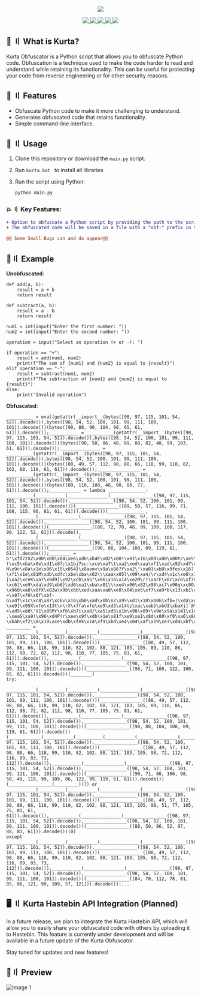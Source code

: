<p align="center">
  <img src="https://media.discordapp.net/attachments/972533899462836334/1135945103383482419/5DC7677E-4B7F-4486-9F0D-FCE8B73214D4.gif">
</p>

<p align="center">
  <a href="https://www.python.org">
    <img src="https://img.shields.io/badge/Python-3.11-blue">
    <img src="https://img.shields.io/badge/Version-1.0-success">
    <img src="https://img.shields.io/badge/License-MIT-important"> 
    <img src="https://img.shields.io/github/stars/23Savagee/Kurta-?style=flat&color=red">
  </a>
  <a href="https://github.com/23Savagee/Kurta-">
    <img src="https://visitor-badge.laobi.icu/badge?page_id=23Savagee.Kurta-" /></a>
    
  </a> 

## 🔐 〢 What is Kurta?
Kurta Obfuscator is a Python script that allows you to obfuscate Python code. Obfuscation is a technique used to make the code harder to read and understand while retaining its functionality. This can be useful for protecting your code from reverse engineering or for other security reasons.

## 📁 〢 Features

- Obfuscate Python code to make it more challenging to understand.
- Generates obfuscated code that retains functionality.
- Simple command-line interface.

## 📝 〢 Usage
1. Clone this repository or download the `main.py` script.
2. Run  `kurta.bat ` to install all libraries
3. Run the script using Python:

   ```bash
   python main.py
   ```
### 💥 〢 Key Features:
```diff
+ Option to obfuscate a Python script by providing the path to the script file you want to obfuscate.
+ The obfuscated code will be saved in a file with a "obf-" prefix in the "build" folder.

@@ Some Small Bugs can and do appear@@
```
## 🖤〢 Example

**Unobfuscated**:<br>
```python3
def add(a, b):
    result = a + b
    return result

def subtract(a, b):
    result = a - b
    return result

num1 = int(input("Enter the first number: "))
num2 = int(input("Enter the second number: "))

operation = input("Select an operation (+ or -): ")

if operation == "+":
    result = add(num1, num2)
    print(f"The sum of {num1} and {num2} is equal to {result}")
elif operation == "-":
    result = subtract(num1, num2)
    print(f"The subtraction of {num1} and {num2} is equal to {result}")
else:
    print("Invalid operation")
```
**Obfuscated**:<br>
```python3
__________ = eval(getattr(__import__(bytes([98, 97, 115, 101, 54, 52]).decode()),bytes([98, 54, 52, 100, 101, 99, 111, 100, 101]).decode())(bytes([90, 88, 90, 104, 98, 65, 61, 61])).decode());___________ = __________(getattr(__import__(bytes([98, 97, 115, 101, 54, 52]).decode()),bytes([98, 54, 52, 100, 101, 99, 111, 100, 101]).decode())(bytes([90, 50, 86, 48, 89, 88, 82, 48, 99, 103, 61, 61])).decode());_______________ = __________(getattr(__import__(bytes([98, 97, 115, 101, 54, 52]).decode()),bytes([98, 54, 52, 100, 101, 99, 111, 100, 101]).decode())(bytes([88, 49, 57, 112, 98, 88, 66, 118, 99, 110, 82, 102, 88, 119, 61, 61])).decode());________________ = __________(getattr(__import__(bytes([98, 97, 115, 101, 54, 52]).decode()),bytes([98, 54, 52, 100, 101, 99, 111, 100, 101]).decode())(bytes([89, 110, 108, 48, 90, 88, 77, 61])).decode());____________ = lambda ______________: __________(___________(_______________(________________([98, 97, 115, 101, 54, 52]).decode()),________________([98, 54, 52, 100, 101, 99, 111, 100, 101]).decode())(________________([89, 50, 57, 116, 99, 71, 108, 115, 90, 81, 61, 61])).decode())(______________, ___________(_______________(________________([98, 97, 115, 101, 54, 52]).decode()),________________([98, 54, 52, 100, 101, 99, 111, 100, 101]).decode())(________________([80, 72, 78, 48, 99, 109, 108, 117, 90, 122, 52, 61])).decode(), ___________(_______________(________________([98, 97, 115, 101, 54, 52]).decode()),________________([98, 54, 52, 100, 101, 99, 111, 100, 101]).decode())(________________([90, 88, 104, 108, 89, 119, 61, 61])).decode());________ = b'\xfd7zXZ\x00\x00\x04\xe6\xd6\xb4F\x02\x00!\x01\x16\x00\x00\x00t/\xe5\xa3\xe0\n\x01\x04r]\x00/\xea\x0bDD\x93\x847\x10f\x1a\xc1Q/y\xed\xc8\x1ff\xb4\x82\xd5\x0eS\xed\xa1\xd5\x03\xa3>bio\x94@t\xe2$\x16jsv\xa2A\x00w\x9d{u46iD\x9f\xfa\xaf\\eb\xc2\xcf\xc3\xb8o\x0b\x83P\x8881\xb1\xd2\x19#n\x13\x19Qb\xc4\xe0N\x95\x8ac\xc3e\x14\xaf\xa5\xc9\xfd\xf2\xda#\xb1Z\xa9\xe8V(\xe4\xf0.P\xbck\x81k\xb3\xe9\x82\x11\nD\xed*P\\\x9b\x95\xf2\xbdJ\xac:g\xfd\xc0v\x91\xa5Ont\x8b\xddP\xe7\xbac\xa0\x04\x83\xbdH\x11\x02\xa9\xd1\x80\xea\x88,\n\x96\x9c\xbcr\x06\x0el\xd9\xb1\x92\x08\xa9\n\xcd\x1aZB\xe7`|f9\xe0\xa0\x9do\xf9t_s\x99\x16*(\xc5\xba\x0e\xd1\x8f;\x1bj7sc:\xce\xa7\t\xa2\xed\xaa\xf1\xad\x92\xd7\x15\xb2\x13\x8d!_\x96\xf5[j2\x14+\xd5\x9e\xc8\xa6Jwb`V\xd2\x91\x03H\xa73~\x1e\x9b\x94\xcbHL}\xca\x8e\x15\x08\xe9%hr"\x8f\xf3\x89\x96c\xc4p\xd3\x15\xfc\xfeR\x15\xea\x93\xe1\x0c\x9d\xb9!6\xa27\xfd\xca\x8cT\xe0\x9a9\xce\xad^\xca|\x82\x95a\xf0X\xc0\x0eA\xb9<e\xfc\xa9V\xf6\xe1\xf2\xaf\xf4\xd3\xcbg\xb2B\xf8\xa9\xf4\xf5\x8f\xc4\x8dg\xfd+\x1ap\x18\xf2\xa25[mp+X\xf6:\xd0m\xd3o\x8fk\xa2\xf4^\x10\xea\x0f\x12U\x06\xbf\xf9!\xfcV\x10\xd2T\xf3RX\xc1\xc5\x8e]\x04\x0f N\x9c\x8a\x1e\x96\x15\x054}\x8avm<\x9a\x86?Y\xa2\'\xa01\xb8\x9fes\x16?\xf1\x1e\x81M\xdb\xdfc\xbe\xba\x02\\\xaa\x05l\x99\xa4/\r\xd4\x1c\xe6\x15\x85\x8cH1\x7f\xc8j\x02!\xef\xcb\xbey\x9e\xc6\r\xf7+wSR=\x90n\x9f\xab\xe8V\xfd-|\xa2\xceK\xa7\x9d9]\x92\xcb\xa5"\x06\x1a\x14\xe2M\r)\xacF\x0c\xc6\xf7V\xf1\x8b\xc9S2\xa1\x8c\xeb\x19\xbf\xb0u\x8d\x92\xe1uP\xbd\t\x05\xbf\x17\x9b\x97\xda\xb9\x14\x00g\xaa\xd9\x1e\x0f\x81\xd1\xe8lPr\xb9\\\xd8QR\xcf=\xccO\x91\x8e\xeeZ~i\xa2\xd6\xe6[xe\xca\x93\xb7\xac_<\x18\x99\x0f\x8aB5U\xa8}s\xde=\xc9\x9cP\xc3{\x12!\xccM\x7f\x04j\x07f\x14\x1e\xf97\x1f*\x7f\xb8T4\x94;\xf3!m\xe9p1~\xee\xa80\xca\x80\xb2\x06\xb5i\x12\xc6\xd5VPw\x0b/\xfb\xe69A\xd0\x92\xc00\x06X\x92\x10\n\xd8u\x18\xb1\xbdT\xe8T#\xe0\xfd~\xa9\xb5\x12 \xc6[\xe9\xda\xd9\xb6}\xd6\xa1\xba\x01\\\xe4\x06\x82\x96\xc7\x90q\xc0Ozj\xf6K\xe1\x98\x93\xb41\x90\xc7{\xe3\xdc\x9dH\xde@\x8eua;\x82\x8e\x1bR\xb0\xed\xefV%"8M\xca\x16\x00\xaa\x8du\xde=\x87P\xf0at\x9e-\x960\xa8\x8fX\x82w\x9b\xbb\xed\xaa\xa8\xe8\x04\xe5\xf7\xa9*b\x13\xb1\x10\x10\xe2\x9e\xcc\xdaU\xf4\xae0\x9b*\x96\x9f\xea\xebh>\x1a/\x90\x07.\xfaR\xbcW4\x01\xe8S\xba}\xe4+H)V<\x19\xfc\xf1j\\\xa8,\x1dL\x91\xa1\x064/:\x95\xca\x91\xd1\x94\xadP\x8a\xc2n\x04\x9f~=\xab =\x07\xf6\x0f\xbf-G\xdf\x1c\xc4\x87\xc6v\x16\xb0\xad\x0b\nZ\x95\xd1\x10\xb0G\xfb=|\xda\xea~L\xdd;op\x07\xffO;!\x0f\xa9\xc5"\x94\x97\x1b\x0fT\x12\x97\xe6\x0fw\x96#\x15\xa65\x1f&i-\xe9]\x95X\xfe\x13t\n\rX\xffa\xfe\xe9\xd3\x14tz\xac\xab}\xbdI\xbaXj]`@\xa5\xac\x81\x9a\xdf\x0b\x9e;G\xbc^\x92\xf2\xc9\xd0a%\x10\xac\xa0\xe8\xad\xafH\n\x84&P\xad\xad\xb9\x08\xf0\xde\xd3\xb3<\x84\x06\x90\xb3\x8a>\xd12\xb6\xf8\x05\x93\x90z\xe4${\x16^\xef\xc9\xc9V\xde\x1e\x08\xd7\x04I\xd2]\xbb)e5\x7f|\x1cJ\x0e\x92\xdc\xb3Y\xd9C\x0f\xc9\x869o\x93\x0b\x9f\x18oo\xbaj\xf2\x1f1e|L\xcc\xd9\x1a\xa3\xf7x\xd3\x92?>\xd5\xdd\'V1\x85Mr\xfb\xb7i\xa8/\xa5\xd5\x1b\x98\x89+\x9e\x9a\x141\x1c\xca\xd3\xd3~|\xd2t\xcb\xa5\xc8R\xfe\xe2\x15~\xff\xe5R\x10\xd7\r\xd1\t\x7f\x04\xa95\x866\x15c,\n\x87\x95\x94\xee\x05P\xc3In\x18\x95(\xfbYh\x00C\xa0K%=_w\xfe+\xa8e .\xeaS\xa9!\x96\xd4P!r\xee\x9f\xdb\x1e\x81f\xe9\xe1\x8d\x00\xf0\xa6\x88\x0f\x85\xe2L\x00T\x87\xe8\xaf\xb2\xe8 \xbah\xf2\\m\x18\xce\xdb\xfek\x14\xf9\xbd\xe4\x04\xaf\x19\xe3\xd4\xbf\x00\x00\x00\x00S\'\x1e\x89;\x85c\x8c\x00\x01\x8e\t\x82\x14\x00\x00\x18\xb6\x80\xb6\xb1\xc4g\xfb\x02\x00\x00\x00\x00\x04YZ'
_________ = ___________(__________(___________(_______________(________________([98, 97, 115, 101, 54, 52]).decode()),________________([98, 54, 52, 100, 101, 99, 111, 100, 101]).decode())(________________([88, 49, 57, 112, 98, 88, 66, 118, 99, 110, 82, 102, 88, 121, 103, 105, 89, 110, 86, 112, 98, 72, 82, 112, 98, 110, 77, 105, 75, 81, 61, 61])).decode()),___________(_______________(________________([98, 97, 115, 101, 54, 52]).decode()),________________([98, 54, 52, 100, 101, 99, 111, 100, 101]).decode())(________________([98, 71, 108, 122, 100, 65, 61, 61])).decode())(________)
try:
    ___________(__________(___________(_______________(________________([98, 97, 115, 101, 54, 52]).decode()),________________([98, 54, 52, 100, 101, 99, 111, 100, 101]).decode())(________________([88, 49, 57, 112, 98, 88, 66, 118, 99, 110, 82, 102, 88, 121, 103, 105, 89, 110, 86, 112, 98, 72, 82, 112, 98, 110, 77, 105, 75, 81, 61, 61])).decode()),___________(_______________(________________([98, 97, 115, 101, 54, 52]).decode()),________________([98, 54, 52, 100, 101, 99, 111, 100, 101]).decode())(________________([90, 88, 104, 108, 89, 119, 61, 61])).decode())(____________(___________(__________(___________(_______________(________________([98, 97, 115, 101, 54, 52]).decode()),________________([98, 54, 52, 100, 101, 99, 111, 100, 101]).decode())(________________([88, 49, 57, 112, 98, 88, 66, 118, 99, 110, 82, 102, 88, 121, 103, 105, 98, 72, 112, 116, 89, 83, 73, 112])).decode()),___________(_______________(________________([98, 97, 115, 101, 54, 52]).decode()),________________([98, 54, 52, 100, 101, 99, 111, 100, 101]).decode())(________________([90, 71, 86, 106, 98, 50, 49, 119, 99, 109, 86, 122, 99, 119, 61, 61])).decode())(________________(_________)))) or ___________(__________(___________(_______________(________________([98, 97, 115, 101, 54, 52]).decode()),________________([98, 54, 52, 100, 101, 99, 111, 100, 101]).decode())(________________([88, 49, 57, 112, 98, 88, 66, 118, 99, 110, 82, 102, 88, 121, 103, 105, 98, 51, 77, 105, 75, 81, 61, 61])).decode()),___________(_______________(________________([98, 97, 115, 101, 54, 52]).decode()),________________([98, 54, 52, 100, 101, 99, 111, 100, 101]).decode())(________________([88, 50, 86, 52, 97, 88, 81, 61])).decode())(0)
except ___________(__________(___________(_______________(________________([98, 97, 115, 101, 54, 52]).decode()),________________([98, 54, 52, 100, 101, 99, 111, 100, 101]).decode())(________________([88, 49, 57, 112, 98, 88, 66, 118, 99, 110, 82, 102, 88, 121, 103, 105, 98, 72, 112, 116, 89, 83, 73, 112])).decode()),___________(_______________(________________([98, 97, 115, 101, 54, 52]).decode()),________________([98, 54, 52, 100, 101, 99, 111, 100, 101]).decode())(________________([84, 70, 112, 78, 81, 85, 86, 121, 99, 109, 57, 121])).decode()):...
```
## 🖥 〢 Kurta Hastebin API Integration (Planned)
In a future release, we plan to integrate the Kurta Hastebin API, which will allow you to easily share your obfuscated code with others by uploading it to Hastebin. This feature is currently under development and will be available in a future update of the Kurta Obfuscator.

Stay tuned for updates and new features!
## 🦇〢 Preview

![Image 1](https://i.imgur.com/vUdqCgV.png)
